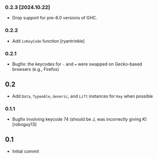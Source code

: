 ### 0.2.3 [2024.10.22]
* Drop support for pre-8.0 versions of GHC.

### 0.2.2
* Add `isKeyCode` function [ryantrinkle]

### 0.2.1
* Bugfix: the keycodes for `-` and `=` were swapped on Gecko-based browsers (e.g., Firefox)

## 0.2
* Add `Data`, `Typeable`, `Generic`, and `Lift` instances for `Key` when possible

### 0.1.1
* Bugfix involving keycode 74 (should be J, was incorrectly giving K) [roboguy13]

## 0.1
* Initial commit
